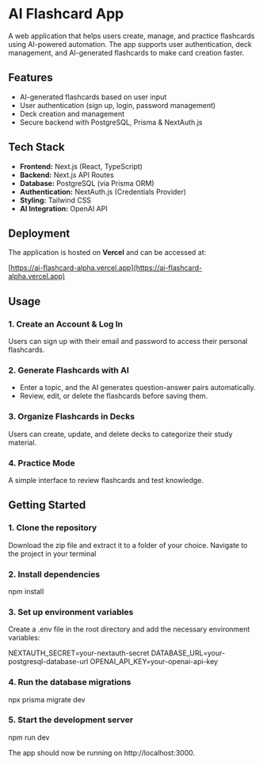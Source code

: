 # AI Flashcard App

A web application that helps users create, manage, and practice flashcards using AI-powered automation. The app supports user authentication, deck management, and AI-generated flashcards to make card creation faster.

## Features

- AI-generated flashcards based on user input
- User authentication (sign up, login, password management)
- Deck creation and management
- Secure backend with PostgreSQL, Prisma & NextAuth.js

## Tech Stack

- **Frontend:** Next.js (React, TypeScript)
- **Backend:** Next.js API Routes
- **Database:** PostgreSQL (via Prisma ORM)
- **Authentication:** NextAuth.js (Credentials Provider)
- **Styling:** Tailwind CSS
- **AI Integration:** OpenAI API

## Deployment  

The application is hosted on **Vercel** and can be accessed at:  

[https://ai-flashcard-alpha.vercel.app](https://ai-flashcard-alpha.vercel.app)

## Usage

### 1. Create an Account & Log In
Users can sign up with their email and password to access their personal flashcards.

### 2. Generate Flashcards with AI
- Enter a topic, and the AI generates question-answer pairs automatically.
- Review, edit, or delete the flashcards before saving them.

### 3. Organize Flashcards in Decks
Users can create, update, and delete decks to categorize their study material.

### 4. Practice Mode
A simple interface to review flashcards and test knowledge.

## Getting Started

### 1. Clone the repository

Download the zip file and extract it to a folder of your choice.
Navigate to the project in your terminal

### 2. Install dependencies

npm install

### 3. Set up environment variables

Create a .env file in the root directory and add the necessary environment variables:

NEXTAUTH_SECRET=your-nextauth-secret
DATABASE_URL=your-postgresql-database-url
OPENAI_API_KEY=your-openai-api-key

### 4. Run the database migrations

npx prisma migrate dev

### 5. Start the development server

npm run dev

The app should now be running on http://localhost:3000.

